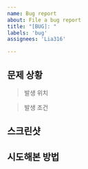 ```yaml
---
name: Bug report
about: File a bug report
title: "[BUG]: "
labels: 'bug'
assignees: 'Lia316'

---
```




## 문제 상황 

> 발생 위치



> 발생 조건



## 스크린샷




## 시도해본 방법


